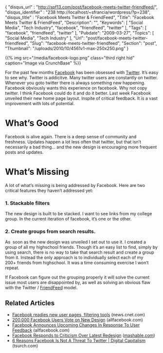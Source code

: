 {
	"disqus_url" : "http://spf13.com/post/facebook-meets-twitter-friendfeed/",
	"disqus_identifier" : "238 http://localhost/~sfrancia/wordpress/?p=238",
	"disqus_title" : "Facebook Meets Twitter &amp; FriendFeed",
	"Title": "Facebook Meets Twitter & FriendFeed",
	"Description": "",
	"Keywords": [
		"Social Media",
		"Tech Industry",
		"facebook",
		"friendfeed",
		"twitter"
	],
	"Tags": [
		"facebook",
		"friendfeed",
		"twitter"
	],
	"Pubdate": "2009-03-27",
	"Topics": [
		"Social Media",
		"Tech Industry"
	],
	"Url": "post/facebook-meets-twitter-friendfeed",
	"Slug": "facebook-meets-twitter-friendfeed",
	"Section": "post",
	"Thumbnail": "/uploads/2010/10/4561v1-max-250x250.png"
}

{{% img src="/media/facebook-logo.png" class="third right hid" caption="Image via CrunchBase" %}}

For the past few months [Facebook](http://facebook.com "Facebook") has
been obsessed with [Twitter](http://twitter.com/blog "Twitter"). It’s
easy to see why. Twitter is addicitve. Many twitter users are constantly
on twitter. Whenever you goto twitter there is always something new
happening. Facebook obviously wants this experience on facebook. Why not
copy twitter. I think Facebook could do it and do it better. Last week
Facebook unveiled their new home page layout. Inspite of critical
feedback. It is a vast improvement with lots of potential.

What’s Good
===========

Facebook is alive again. There is a deep sense of community and
freshness. Updates happen a lot less often that twitter, but that isn’t
necessarily a bad thing… and the new design is encouraging more frequent
posts and updates.

What’s Missing
==============

A lot of what’s missing is being addressed by Facebook. Here are two
critical features they haven’t addressed yet:

### 1. Stackable filters

The new design is built to be stacked. I want to see links from my
college group. In the current iteration of facebook, it’s one or the
other.

### 2. Create groups from search results.

As  soon as the new design was unveiled I set out to use it. I created a
group of all my highschool friends. Though it’s an easy list to find,
simply by using search, there is no way to take that search result and
create a group from it. Instead the only approach is to individually
select each of my 200+ friends from highschool. It was a time consuming
exercise I won’t repeat.

If Facebook can figure out the grouping properly it will solve the
current issue most users are disappointed by, as well as solving an
obvious flaw with the Twitter /
[FriendFeed](http://friendfeed.com "FriendFeed") model.

## Related Articles

-   [Facebook readies new user pages, filtering
    tools](http://news.cnet.com/8301-17939_109-10188294-2.html?part=rss&subj=news)
    (news.cnet.com)
-   [200,000 Facebook Users Vote on New
    Design](http://www.allfacebook.com/2009/03/new-facebook-design-vote/)
    (allfacebook.com)
-   [Facebook Announces Upcoming Changes In Response To User
    Feedback](http://www.allfacebook.com/2009/03/facebook-announces-coming-changes-in-response-to-user-feedback/)
    (allfacebook.com)
-   [Facebook Responds to Criticism Over Latest
    Redesign](http://mashable.com/2009/03/24/facebook-responds-to-criticism-over-latest-redesign/)
    ([mashable.com](http://mashable.com "Mashable"))
-   [6 Reasons Facebook Is Not A Threat To Twitter | Digital
    Capitalism](http://www.tsurch.com/stories/view/6-reasons-facebook-is-not-a-threat-to-twitter-digital-capitalism/)
    (tsurch.com)

